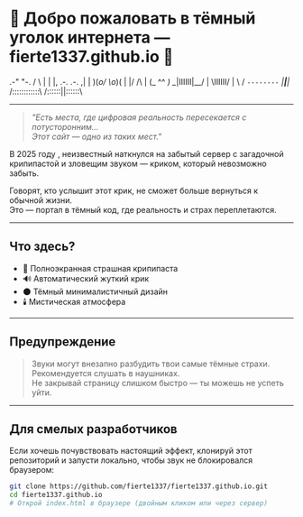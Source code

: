# 👻 Добро пожаловать в тёмный уголок интернета — fierte1337.github.io 👻
  .-"      "-.
 /            \\
|              |
|,  .-.  .-.  ,|
| )(_o/  \o_)( |
|/     /\     \|
(_     ^^     _)
 \__|IIIIII|__/
  | \IIIIII/ |
  \          /
   `--------`
  _|____|____|_
 /::::::::::::\\
/::::::||::::::\\

---


> *"Есть места, где цифровая реальность пересекается с потусторонним…  
> Этот сайт — одно из таких мест."*

В 2025 году , неизвестный наткнулся на забытый сервер с загадочной крипипастой и зловещим звуком — криком, который невозможно забыть.

Говорят, кто услышит этот крик, не сможет больше вернуться к обычной жизни.  
Это — портал в тёмный код, где реальность и страх переплетаются.

---

## Что здесь?

- 🖤 Полноэкранная страшная крипипаста  
- 🔊 Автоматический жуткий крик  
- 🌑 Тёмный минималистичный дизайн  
- 🕯️ Мистическая атмосфера

---

## Предупреждение

> Звуки могут внезапно разбудить твои самые тёмные страхи.  
> Рекомендуется слушать в наушниках.  
> Не закрывай страницу слишком быстро — ты можешь не успеть уйти.

---

## Для смелых разработчиков

Если хочешь почувствовать настоящий эффект, клонируй этот репозиторий и запусти локально, чтобы звук не блокировался браузером:

```bash
git clone https://github.com/fierte1337/fierte1337.github.io.git
cd fierte1337.github.io
# Открой index.html в браузере (двойным кликом или через сервер)
